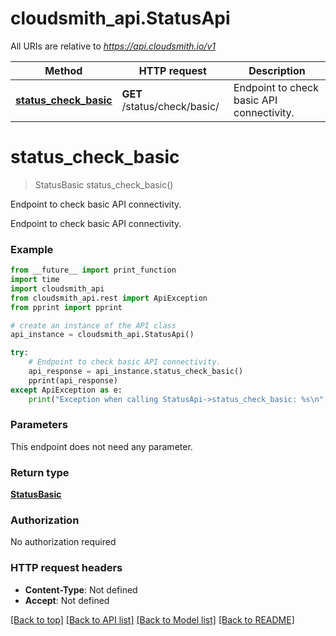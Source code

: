# cloudsmith_api.StatusApi

All URIs are relative to *https://api.cloudsmith.io/v1*

Method | HTTP request | Description
------------- | ------------- | -------------
[**status_check_basic**](StatusApi.md#status_check_basic) | **GET** /status/check/basic/ | Endpoint to check basic API connectivity.


# **status_check_basic**
> StatusBasic status_check_basic()

Endpoint to check basic API connectivity.

Endpoint to check basic API connectivity.

### Example 
```python
from __future__ import print_function
import time
import cloudsmith_api
from cloudsmith_api.rest import ApiException
from pprint import pprint

# create an instance of the API class
api_instance = cloudsmith_api.StatusApi()

try: 
    # Endpoint to check basic API connectivity.
    api_response = api_instance.status_check_basic()
    pprint(api_response)
except ApiException as e:
    print("Exception when calling StatusApi->status_check_basic: %s\n" % e)
```

### Parameters
This endpoint does not need any parameter.

### Return type

[**StatusBasic**](StatusBasic.md)

### Authorization

No authorization required

### HTTP request headers

 - **Content-Type**: Not defined
 - **Accept**: Not defined

[[Back to top]](#) [[Back to API list]](../README.md#documentation-for-api-endpoints) [[Back to Model list]](../README.md#documentation-for-models) [[Back to README]](../README.md)

